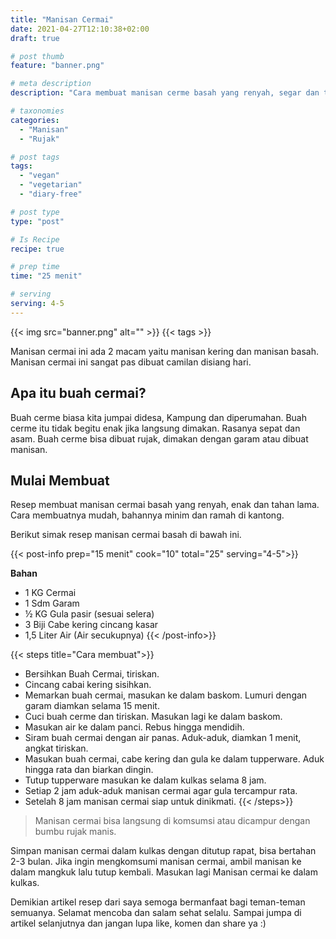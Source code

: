 ```yaml
---
title: "Manisan Cermai"
date: 2021-04-27T12:10:38+02:00
draft: true

# post thumb
feature: "banner.png"

# meta description
description: "Cara membuat manisan cerme basah yang renyah, segar dan tahan lama. Camilan segar di siang hari"

# taxonomies
categories:
  - "Manisan"
  - "Rujak"

# post tags
tags:
  - "vegan"
  - "vegetarian"
  - "diary-free"

# post type
type: "post"

# Is Recipe
recipe: true

# prep time
time: "25 menit"

# serving
serving: 4-5
---
```


{{< img src="banner.png" alt="" >}}
{{< tags >}}

Manisan cermai ini ada 2 macam yaitu manisan kering dan manisan basah. Manisan cermai ini sangat pas dibuat camilan disiang hari.

## Apa itu buah cermai?

Buah cerme biasa kita jumpai didesa, Kampung dan diperumahan. Buah cerme itu tidak begitu enak jika langsung dimakan. Rasanya sepat dan asam. Buah cerme bisa dibuat rujak, dimakan dengan garam atau dibuat manisan.

## Mulai Membuat

Resep membuat manisan cermai basah yang renyah, enak dan tahan lama. Cara membuatnya mudah, bahannya minim dan ramah di kantong.

Berikut simak resep manisan cermai basah di bawah ini.

{{< post-info prep="15 menit" cook="10" total="25" serving="4-5">}}

__Bahan__

-   1 KG Cermai
-   1 Sdm Garam
-   ½ KG Gula pasir (sesuai selera)
-   3 Biji Cabe kering cincang kasar
-   1,5 Liter Air (Air secukupnya)
{{< /post-info>}}

{{< steps title="Cara membuat">}}
-   Bersihkan Buah Cermai, tiriskan.    
-   Cincang cabai kering sisihkan.  
-   Memarkan buah cermai, masukan ke dalam baskom. Lumuri dengan garam diamkan selama 15 menit.
-   Cuci buah cerme dan tiriskan. Masukan lagi ke dalam baskom.
-   Masukan air ke dalam panci. Rebus hingga mendidih.
-   Siram buah cermai dengan air panas. Aduk-aduk, diamkan 1 menit, angkat tiriskan.
-   Masukan buah cermai, cabe kering dan gula ke dalam tupperware. Aduk hingga rata dan biarkan dingin.
-   Tutup tupperware masukan ke dalam kulkas selama 8 jam.
-   Setiap 2 jam aduk-aduk manisan cermai agar gula tercampur rata.
-   Setelah 8 jam manisan cermai siap untuk dinikmati.
{{< /steps>}}

> Manisan cermai bisa langsung di komsumsi atau dicampur dengan bumbu rujak manis.

Simpan manisan cermai dalam kulkas dengan ditutup rapat, bisa bertahan 2-3 bulan.
Jika ingin mengkomsumi manisan cermai, ambil manisan ke dalam mangkuk lalu tutup kembali. Masukan lagi Manisan cermai ke dalam kulkas.

Demikian artikel resep dari saya semoga bermanfaat bagi teman-teman semuanya. Selamat mencoba dan salam sehat selalu. Sampai jumpa di artikel selanjutnya dan jangan lupa like, komen dan share ya :)